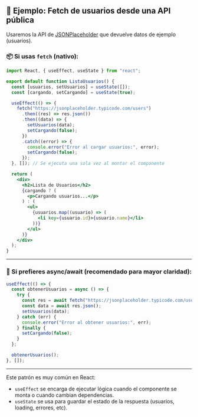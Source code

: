 ## 🔁 Ejemplo: Fetch de usuarios desde una API pública

Usaremos la API de [JSONPlaceholder](https://jsonplaceholder.typicode.com/users) que devuelve datos de ejemplo (usuarios).

### 📦 Si usas `fetch` (nativo):

```jsx
import React, { useEffect, useState } from "react";

export default function ListaUsuarios() {
  const [usuarios, setUsuarios] = useState([]);
  const [cargando, setCargando] = useState(true);

  useEffect(() => {
    fetch("https://jsonplaceholder.typicode.com/users")
      .then((res) => res.json())
      .then((data) => {
        setUsuarios(data);
        setCargando(false);
      })
      .catch((error) => {
        console.error("Error al cargar usuarios:", error);
        setCargando(false);
      });
  }, []); // Se ejecuta una sola vez al montar el componente

  return (
    <div>
      <h2>Lista de Usuarios</h2>
      {cargando ? (
        <p>Cargando usuarios...</p>
      ) : (
        <ul>
          {usuarios.map((usuario) => (
            <li key={usuario.id}>{usuario.name}</li>
          ))}
        </ul>
      )}
    </div>
  );
}
```

---

### 🧼 Si prefieres async/await (recomendado para mayor claridad):

```jsx
useEffect(() => {
  const obtenerUsuarios = async () => {
    try {
      const res = await fetch("https://jsonplaceholder.typicode.com/users");
      const data = await res.json();
      setUsuarios(data);
    } catch (err) {
      console.error("Error al obtener usuarios:", err);
    } finally {
      setCargando(false);
    }
  };

  obtenerUsuarios();
}, []);
```

---

Este patrón es muy común en React:
- `useEffect` se encarga de ejecutar lógica cuando el componente se monta o cuando cambian dependencias.
- `useState` se usa para guardar el estado de la respuesta (usuarios, loading, errores, etc).
